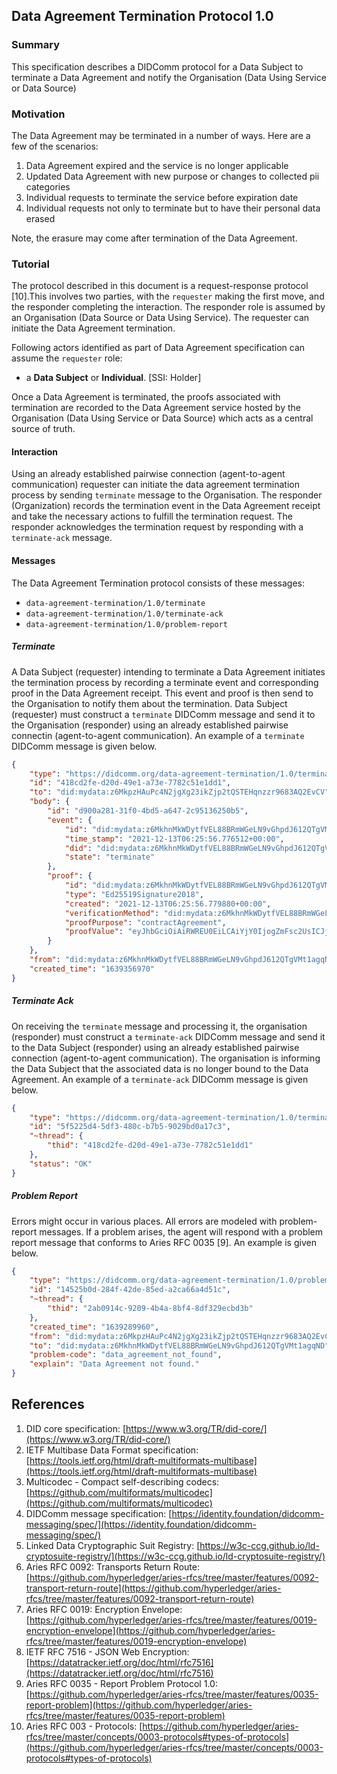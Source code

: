## Data Agreement Termination Protocol 1.0


### Summary

This specification describes a DIDComm protocol for a Data Subject to terminate a Data Agreement and notify the Organisation (Data Using Service or Data Source)


### Motivation

The Data Agreement may be terminated in a number of ways. Here are a few of the scenarios:

1. Data Agreement expired and the service is no longer applicable
2. Updated Data Agreement with new purpose or changes to collected pii categories
3. Individual requests to terminate the service before expiration date
4. Individual requests not only to terminate but to have their personal data erased

Note, the erasure may come after termination of the Data Agreement.


### Tutorial

The protocol described in this document is a request-response protocol [10].This involves two parties, with the `requester` making the first move, and the responder completing the interaction. The responder role is assumed by an Organisation (Data Source or Data Using Service). The requester can initiate the Data Agreement termination.

Following actors identified as part of Data Agreement specification can assume the `requester` role:

* a **Data Subject** or **Individual**. [SSI: Holder]

Once a Data Agreement is terminated, the proofs associated with termination are recorded to the Data Agreement service hosted by the Organisation (Data Using Service or Data Source) which acts as a central source of truth.

#### Interaction

Using an already established pairwise connection (agent-to-agent communication) requester can initiate the data agreement termination process by sending `terminate` message to the Organisation. The responder (Organization) records the termination event in the Data Agreement receipt and take the necessary actions to fulfill the termination request. The responder acknowledges the termination request by responding with a `terminate-ack` message.

#### Messages

The Data Agreement Termination protocol consists of these messages:

* `data-agreement-termination/1.0/terminate`
* `data-agreement-termination/1.0/terminate-ack`
* `data-agreement-termination/1.0/problem-report`

##### Terminate

A Data Subject (requester) intending to terminate a Data Agreement initiates the termination process by recording a terminate event and corresponding proof in the Data Agreement receipt. This event and proof is then send to the Organisation to notify them about the termination. Data Subject (requester) must construct a `terminate` DIDComm message and send it to the Organisation (responder) using an already established pairwise connectin (agent-to-agent communication). An example of a `terminate` DIDComm message is given below.

```json
{
    "type": "https://didcomm.org/data-agreement-termination/1.0/terminate",
    "id": "418cd2fe-d20d-49e1-a73e-7782c51e1dd1",
    "to": "did:mydata:z6MkpzHAuPc4N2jgXg23ikZjp2tQSTEHqnzzr9683AQ2EvCV",
    "body": {
        "id": "d900a281-31f0-4bd5-a647-2c95136250b5",
        "event": {
            "id": "did:mydata:z6MkhnMkWDytfVEL88BRmWGeLN9vGhpdJ612QTgVMt1agqND#3",
            "time_stamp": "2021-12-13T06:25:56.776512+00:00",
            "did": "did:mydata:z6MkhnMkWDytfVEL88BRmWGeLN9vGhpdJ612QTgVMt1agqND",
            "state": "terminate"
        },
        "proof": {
            "id": "did:mydata:z6MkhnMkWDytfVEL88BRmWGeLN9vGhpdJ612QTgVMt1agqND#3",
            "type": "Ed25519Signature2018",
            "created": "2021-12-13T06:25:56.779880+00:00",
            "verificationMethod": "did:mydata:z6MkhnMkWDytfVEL88BRmWGeLN9vGhpdJ612QTgVMt1agqND",
            "proofPurpose": "contractAgreement",
            "proofValue": "eyJhbGciOiAiRWREU0EiLCAiYjY0IjogZmFsc2UsICJjcml0IjogWyJiNjQiXX0..GDrsga7RanAgMRLRvlHUSkNlLWauuRkA-uTHfovi_kkA-c9x2ZivW0B-dY3s5nI0xRMX9Sjuqq2fjGgpVaj8CA"
        }
    },
    "from": "did:mydata:z6MkhnMkWDytfVEL88BRmWGeLN9vGhpdJ612QTgVMt1agqND",
    "created_time": "1639356970"
}
```

##### Terminate Ack

On receiving the `terminate` message and processing it, the organisation (responder) must construct a `terminate-ack` DIDComm message and send it to the Data Subject (responder) using an already established pairwise connection (agent-to-agent communication). The organisation is informing the Data Subject that the associated data is no longer bound to the Data Agreement. An example of a `terminate-ack` DIDComm message is given below.

```json
{
    "type": "https://didcomm.org/data-agreement-termination/1.0/terminate-ack",
    "id": "5f5225d4-5df3-480c-b7b5-9029bd0a17c3",
    "~thread": {
        "thid": "418cd2fe-d20d-49e1-a73e-7782c51e1dd1"
    },
    "status": "OK"
}
```

##### Problem Report

Errors might occur in various places. All errors are modeled with problem-report messages. If a problem arises, the agent will respond with a problem report message that conforms to Aries RFC 0035 [9]. An example is given below.


```json
{
    "type": "https://didcomm.org/data-agreement-termination/1.0/problem-report",
    "id": "14525b0d-284f-42de-85ed-a2ca66a4d51c",
    "~thread": {
        "thid": "2ab0914c-9209-4b4a-8bf4-8df329ecbd3b"
    },
    "created_time": "1639289960",
    "from": "did:mydata:z6MkpzHAuPc4N2jgXg23ikZjp2tQSTEHqnzzr9683AQ2EvCV",
    "to": "did:mydata:z6MkhnMkWDytfVEL88BRmWGeLN9vGhpdJ612QTgVMt1agqND",
    "problem-code": "data_agreement_not_found",
    "explain": "Data Agreement not found."
}
```

## References

1. DID core specification: [https://www.w3.org/TR/did-core/](https://www.w3.org/TR/did-core/)
2. IETF Multibase Data Format specification: [https://tools.ietf.org/html/draft-multiformats-multibase](https://tools.ietf.org/html/draft-multiformats-multibase) 
3. Multicodec - Compact self-describing codecs: [https://github.com/multiformats/multicodec](https://github.com/multiformats/multicodec)
4. DIDComm message specification: [https://identity.foundation/didcomm-messaging/spec/](https://identity.foundation/didcomm-messaging/spec/) 
5. Linked Data Cryptographic Suit Registry: [https://w3c-ccg.github.io/ld-cryptosuite-registry/](https://w3c-ccg.github.io/ld-cryptosuite-registry/) 
6. Aries RFC 0092: Transports Return Route: [https://github.com/hyperledger/aries-rfcs/tree/master/features/0092-transport-return-route](https://github.com/hyperledger/aries-rfcs/tree/master/features/0092-transport-return-route) 
7. Aries RFC 0019: Encryption Envelope:  [https://github.com/hyperledger/aries-rfcs/tree/master/features/0019-encryption-envelope](https://github.com/hyperledger/aries-rfcs/tree/master/features/0019-encryption-envelope)
8. IETF RFC 7516 - JSON Web Encryption: [https://datatracker.ietf.org/doc/html/rfc7516](https://datatracker.ietf.org/doc/html/rfc7516)
9. Aries RFC 0035 - Report Problem Protocol 1.0: [https://github.com/hyperledger/aries-rfcs/tree/master/features/0035-report-problem](https://github.com/hyperledger/aries-rfcs/tree/master/features/0035-report-problem)
10. Aries RFC  003 - Protocols: [https://github.com/hyperledger/aries-rfcs/tree/master/concepts/0003-protocols#types-of-protocols](https://github.com/hyperledger/aries-rfcs/tree/master/concepts/0003-protocols#types-of-protocols) 